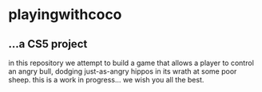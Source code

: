 # playingwithcoco

## ...a CS5 project 

in this repository we attempt to build a game that allows a player to control an angry bull, dodging just-as-angry hippos in its wrath at some poor sheep. this is a work in progress... we wish you all the best.